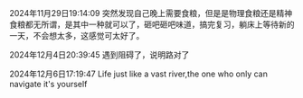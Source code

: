 2024年11月29日19:14:09
突然发现自己晚上需要食粮，但是是物理食粮还是精神食粮都无所谓，是其中一种就可以了，砸吧砸吧味道，搞完复习，躺床上等待新的一天，不会想太多，这感觉可太好了。

2024年12月4日20:39:45
遇到阻碍了，说明路对了

2024年12月6日17:19:47
Life just like a vast river,the one who only can navigate it's yourself